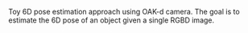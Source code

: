 Toy 6D pose estimation approach using OAK-d camera. The goal is to estimate the 6D pose of an object given a single RGBD image.
